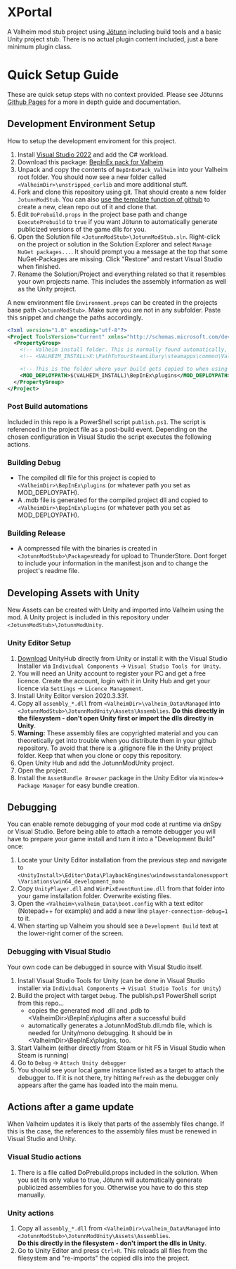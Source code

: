 # XPortal

A Valheim mod stub project using [Jötunn](https://github.com/Valheim-Modding/Jotunn) including build tools and a basic Unity project stub. There is no actual plugin content included, just a bare minimum plugin class. 

# Quick Setup Guide

These are quick setup steps with no context provided. Please see Jötunns [Github Pages](https://valheim-modding.github.io/Jotunn/guides/overview.html) for a more in depth guide and documentation.

## Development Environment Setup

How to setup the development enviroment for this project.

1. Install [Visual Studio 2022](https://visualstudio.microsoft.com) and add the C# workload.
2. Download this package: [BepInEx pack for Valheim](https://valheim.thunderstore.io/package/denikson/BepInExPack_Valheim/)
3. Unpack and copy the contents of `BepInExPack_Valheim` into your Valheim root folder. You should now see a new folder called `<ValheimDir>\unstripped_corlib` and more additional stuff.
4. Fork and clone this repository using git. That should create a new folder `JotunnModStub`. You can also [use the template function of github](https://github.com/Valheim-Modding/JotunnModStub/generate) to create a new, clean repo out of it and clone that.
5. Edit `DoPrebuild.props` in the project base path and change `ExecutePrebuild` to `true` if you want Jötunn to automatically generate publicized versions of the game dlls for you.
6. Open the Solution file `<JotunnModStub>\JotunnModStub.sln`. Right-click on the project or solution in the Solution Explorer and select `Manage NuGet packages...`. It should prompt you a message at the top that some NuGet-Packages are missing. Click "Restore" and restart Visual Studio when finished.
7. Rename the Solution/Project and everything related so that it resembles your own projects name. This includes the assembly information as well as the Unity project.

A new environment file `Environment.props` can be created in the projects base path `<JotunnModStub>`.
Make sure you are not in any subfolder.
Paste this snippet and change the paths accordingly.
```xml
<?xml version="1.0" encoding="utf-8"?>
<Project ToolsVersion="Current" xmlns="http://schemas.microsoft.com/developer/msbuild/2003">
  <PropertyGroup>
    <!-- Valheim install folder. This is normally found automatically, uncomment to overwrite it. Needs to be your path to the base Valheim folder. -->
    <!-- <VALHEIM_INSTALL>X:\PathToYourSteamLibary\steamapps\common\Valheim</VALHEIM_INSTALL>-->

    <!-- This is the folder where your build gets copied to when using the post-build automations -->
    <MOD_DEPLOYPATH>$(VALHEIM_INSTALL)\BepInEx\plugins</MOD_DEPLOYPATH>
  </PropertyGroup>
</Project>
```

### Post Build automations

Included in this repo is a PowerShell script `publish.ps1`. The script is referenced in the project file as a post-build event. Depending on the chosen configuration in Visual Studio the script executes the following actions.

### Building Debug

* The compiled dll file for this project is copied to `<ValheimDir>\BepInEx\plugins` (or whatever path you set as MOD_DEPLOYPATH).
* A .mdb file is generated for the compiled project dll and copied to `<ValheimDir>\BepInEx\plugins` (or whatever path you set as MOD_DEPLOYPATH).

### Building Release

* A compressed file with the binaries is created in `<JotunnModStub>\Packages`ready for upload to ThunderStore. Dont forget to include your information in the manifest.json and to change the project's readme file.

## Developing Assets with Unity

New Assets can be created with Unity and imported into Valheim using the mod. A Unity project is included in this repository under `<JotunnModStub>\JotunnModUnity`.

### Unity Editor Setup

1. [Download](https://public-cdn.cloud.unity3d.com/hub/prod/UnityHubSetup.exe) UnityHub directly from Unity or install it with the Visual Studio Installer via `Individual Components` -> `Visual Studio Tools for Unity`.
2. You will need an Unity account to register your PC and get a free licence. Create the account, login with it in Unity Hub and get your licence via `Settings` -> `Licence Management`.
3. Install Unity Editor version 2020.3.33f.
4. Copy all `assembly_*.dll` from `<ValheimDir>\valheim_Data\Managed` into `<JotunnModStub>\JotunnModUnity\Assets\Assemblies`. **Do this directly in the filesystem - don't open Unity first or import the dlls directly in Unity**.
5. **Warning:** These assembly files are copyrighted material and you can theoretically get into trouble when you distribute them in your github repository. To avoid that there is a .gitignore file in the Unity project folder. Keep that when you clone or copy this repository.
6. Open Unity Hub and add the JotunnModUnity project.
7. Open the project.
7. Install the `AssetBundle Browser` package in the Unity Editor via `Window`-> `Package Manager` for easy bundle creation.

## Debugging

You can enable remote debugging of your mod code at runtime via dnSpy or Visual Studio. Before being able to attach a remote debugger you will have to prepare your game install and turn it into a "Development Build" once:

1. Locate your Unity Editor installation from the previous step and navigate to `<UnityInstall>\Editor\Data\PlaybackEngines\windowsstandalonesupport\Variations\win64_development_mono`
2. Copy `UnityPlayer.dll` and `WinPixEventRuntime.dll` from that folder into your game installation folder. Overwrite existing files.
3. Open the `<Valheim>\valheim_Data\boot.config` with a text editor (Notepad++ for example) and add a new line `player-connection-debug=1` to it.
4. When starting up Valheim you should see a `Development Build` text at the lower-right corner of the screen.

### Debugging with Visual Studio

Your own code can be debugged in source with Visual Studio itself.

1. Install Visual Studio Tools for Unity (can be done in Visual Studio installer via `Individual Components` -> `Visual Studio Tools for Unity`)
3. Build the project with target `Debug`. The publish.ps1 PowerShell script from this repo...
   * copies the generated mod .dll and .pdb to \<ValheimDir>\BepInEx\plugins after a successful build
   * automatically generates a JotunnModStub.dll.mdb file, which is needed for Unity/mono debugging. It should be in \<ValheimDir>\BepInEx\plugins, too.
4. Start Valheim (either directly from Steam or hit F5 in Visual Studio when Steam is running)
5. Go to `Debug` -> `Attach Unity debugger`
6. You should see your local game instance listed as a target to attach the debugger to. If it is not there, try hitting `Refresh` as the debugger only appears after the game has loaded into the main menu.

## Actions after a game update

When Valheim updates it is likely that parts of the assembly files change. If this is the case, the references to the assembly files must be renewed in Visual Studio and Unity.

### Visual Studio actions

1. There is a file called DoPrebuild.props included in the solution. When you set its only value to true, Jötunn will automatically generate publicized assemblies for you. Otherwise you have to do this step manually.

### Unity actions

1. Copy all `assembly_*.dll` from `<ValheimDir>\valheim_Data\Managed` into `<JotunnModStub>\JotunnModUnity\Assets\Assemblies`. <br />
  **Do this directly in the filesystem - don't import the dlls in Unity**.
2. Go to Unity Editor and press `Ctrl+R`. This reloads all files from the filesystem and "re-imports" the copied dlls into the project.
